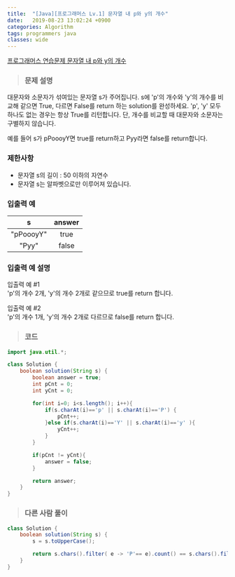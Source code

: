 ```yaml
---
title:  "[Java][프로그래머스 Lv.1] 문자열 내 p와 y의 개수"
date:   2019-08-23 13:02:24 +0900
categories: Algorithm
tags: programmers java
classes: wide
---  
```


[프로그래머스 연습문제 문자열 내 p와 y의 개수](https://programmers.co.kr/learn/courses/30/lessons/12916)  

> ### 문제 설명   

대문자와 소문자가 섞여있는 문자열 s가 주어집니다. s에 'p'의 개수와 'y'의 개수를 비교해 같으면 True, 다르면 False를 return 하는 solution를 완성하세요. 'p', 'y' 모두 하나도 없는 경우는 항상 True를 리턴합니다. 단, 개수를 비교할 때 대문자와 소문자는 구별하지 않습니다.  

예를 들어 s가 pPoooyY면 true를 return하고 Pyy라면 false를 return합니다.  

### 제한사항  

- 문자열 s의 길이 : 50 이하의 자연수  
- 문자열 s는 알파벳으로만 이루어져 있습니다.  

### 입출력 예  

|     s     	| answer 	|
|:---------:	|:------:	|
| "pPoooyY" 	|  true  	|
| "Pyy"     	|  false 	|  

### 입출력 예 설명  

입출력 예 #1  
'p'의 개수 2개, 'y'의 개수 2개로 같으므로 true를 return 합니다.  

입출력 예 #2  
'p'의 개수 1개, 'y'의 개수 2개로 다르므로 false를 return 합니다.  

>### 코드  

```java
import java.util.*;

class Solution {
    boolean solution(String s) {
        boolean answer = true;
        int pCnt = 0;
        int yCnt = 0;

        for(int i=0; i<s.length(); i++){
            if(s.charAt(i)=='p' || s.charAt(i)=='P') {
                pCnt++;
            }else if(s.charAt(i)=='Y' || s.charAt(i)=='y' ){
                yCnt++;
            }
        }

        if(pCnt != yCnt){
            answer = false;
        }

        return answer;
    }
}
```

>### 다른 사람 풀이

```java
class Solution {
    boolean solution(String s) {
        s = s.toUpperCase();

        return s.chars().filter( e -> 'P'== e).count() == s.chars().filter( e -> 'Y'== e).count();
    }
}
```  

